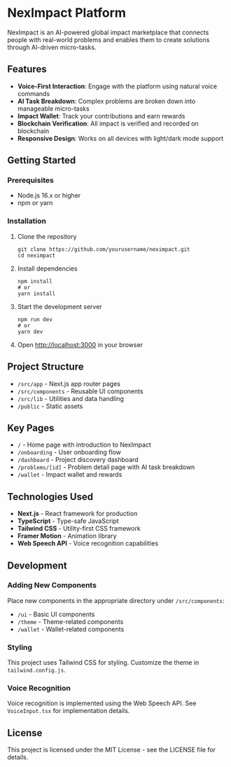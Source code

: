 # NexImpact Platform

NexImpact is an AI-powered global impact marketplace that connects people with real-world problems and enables them to create solutions through AI-driven micro-tasks.

## Features

- **Voice-First Interaction**: Engage with the platform using natural voice commands
- **AI Task Breakdown**: Complex problems are broken down into manageable micro-tasks
- **Impact Wallet**: Track your contributions and earn rewards
- **Blockchain Verification**: All impact is verified and recorded on blockchain
- **Responsive Design**: Works on all devices with light/dark mode support

## Getting Started

### Prerequisites

- Node.js 16.x or higher
- npm or yarn

### Installation

1. Clone the repository
   ```
   git clone https://github.com/yourusername/neximpact.git
   cd neximpact
   ```

2. Install dependencies
   ```
   npm install
   # or
   yarn install
   ```

3. Start the development server
   ```
   npm run dev
   # or
   yarn dev
   ```

4. Open [http://localhost:3000](http://localhost:3000) in your browser

## Project Structure

- `/src/app` - Next.js app router pages
- `/src/components` - Reusable UI components
- `/src/lib` - Utilities and data handling
- `/public` - Static assets

## Key Pages

- `/` - Home page with introduction to NexImpact
- `/onboarding` - User onboarding flow
- `/dashboard` - Project discovery dashboard
- `/problems/[id]` - Problem detail page with AI task breakdown
- `/wallet` - Impact wallet and rewards

## Technologies Used

- **Next.js** - React framework for production
- **TypeScript** - Type-safe JavaScript
- **Tailwind CSS** - Utility-first CSS framework
- **Framer Motion** - Animation library
- **Web Speech API** - Voice recognition capabilities

## Development

### Adding New Components

Place new components in the appropriate directory under `/src/components`:
- `/ui` - Basic UI components
- `/theme` - Theme-related components
- `/wallet` - Wallet-related components

### Styling

This project uses Tailwind CSS for styling. Customize the theme in `tailwind.config.js`.

### Voice Recognition

Voice recognition is implemented using the Web Speech API. See `VoiceInput.tsx` for implementation details.

## License

This project is licensed under the MIT License - see the LICENSE file for details.